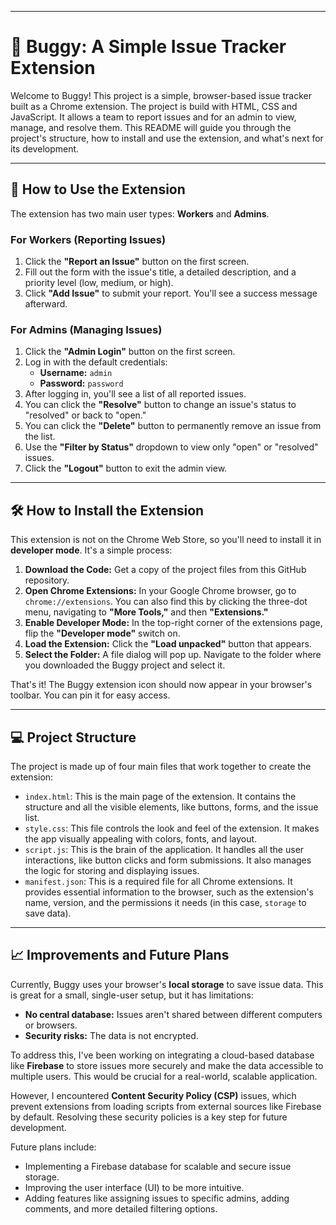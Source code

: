 ***

# 🐞 Buggy: A Simple Issue Tracker Extension

Welcome to Buggy! This project is a simple, browser-based issue tracker built as a Chrome extension. The project is build with HTML, CSS and JavaScript. It allows a team to report issues and for an admin to view, manage, and resolve them. This README will guide you through the project's structure, how to install and use the extension, and what's next for its development.

---

## 🚀 How to Use the Extension

The extension has two main user types: **Workers** and **Admins**.

### For Workers (Reporting Issues)
1.  Click the **"Report an Issue"** button on the first screen.
2.  Fill out the form with the issue's title, a detailed description, and a priority level (low, medium, or high).
3.  Click **"Add Issue"** to submit your report. You'll see a success message afterward.

### For Admins (Managing Issues)
1.  Click the **"Admin Login"** button on the first screen.
2.  Log in with the default credentials:
    * **Username:** `admin`
    * **Password:** `password`
3.  After logging in, you'll see a list of all reported issues.
4.  You can click the **"Resolve"** button to change an issue's status to "resolved" or back to "open."
5.  You can click the **"Delete"** button to permanently remove an issue from the list.
6.  Use the **"Filter by Status"** dropdown to view only "open" or "resolved" issues.
7.  Click the **"Logout"** button to exit the admin view.

---

## 🛠️ How to Install the Extension

This extension is not on the Chrome Web Store, so you'll need to install it in **developer mode**. It's a simple process:

1.  **Download the Code:** Get a copy of the project files from this GitHub repository.
2.  **Open Chrome Extensions:** In your Google Chrome browser, go to `chrome://extensions`. You can also find this by clicking the three-dot menu, navigating to **"More Tools,"** and then **"Extensions."**
3.  **Enable Developer Mode:** In the top-right corner of the extensions page, flip the **"Developer mode"** switch on.
4.  **Load the Extension:** Click the **"Load unpacked"** button that appears.
5.  **Select the Folder:** A file dialog will pop up. Navigate to the folder where you downloaded the Buggy project and select it.

That's it! The Buggy extension icon should now appear in your browser's toolbar. You can pin it for easy access.

---

## 💻 Project Structure

The project is made up of four main files that work together to create the extension:

* `index.html`: This is the main page of the extension. It contains the structure and all the visible elements, like buttons, forms, and the issue list.
* `style.css`: This file controls the look and feel of the extension. It makes the app visually appealing with colors, fonts, and layout.
* `script.js`: This is the brain of the application. It handles all the user interactions, like button clicks and form submissions. It also manages the logic for storing and displaying issues.
* `manifest.json`: This is a required file for all Chrome extensions. It provides essential information to the browser, such as the extension's name, version, and the permissions it needs (in this case, `storage` to save data).

---

## 📈 Improvements and Future Plans

Currently, Buggy uses your browser's **local storage** to save issue data. This is great for a small, single-user setup, but it has limitations:

* **No central database:** Issues aren't shared between different computers or browsers.
* **Security risks:** The data is not encrypted.

To address this, I've been working on integrating a cloud-based database like **Firebase** to store issues more securely and make the data accessible to multiple users. This would be crucial for a real-world, scalable application.

However, I encountered **Content Security Policy (CSP)** issues, which prevent extensions from loading scripts from external sources like Firebase by default. Resolving these security policies is a key step for future development.

Future plans include:
* Implementing a Firebase database for scalable and secure issue storage.
* Improving the user interface (UI) to be more intuitive.
* Adding features like assigning issues to specific admins, adding comments, and more detailed filtering options.
